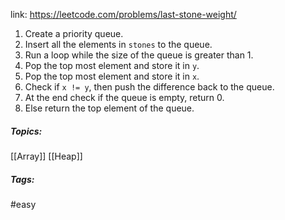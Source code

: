 link: https://leetcode.com/problems/last-stone-weight/

1. Create a priority queue.
2. Insert all the elements in `stones` to the queue. 
3. Run a loop while the size of the queue is greater than 1.
4. Pop the top most element and store it in `y`.
5. Pop the top most element and store it in `x`.
6. Check if `x != y`, then push the difference back to the queue. 
7. At the end check if the queue is empty, return 0.
8. Else return the top element of the queue.

##### Topics:
[[Array]] [[Heap]]

##### Tags:
#easy 
